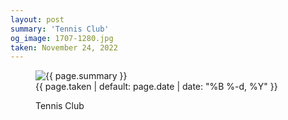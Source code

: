 ```yaml
---
layout: post
summary: 'Tennis Club'
og_image: 1707-1280.jpg
taken: November 24, 2022
---
```


<figure class="post">
 <img alt="{{ page.summary }}" sizes="(min-width: 700px) 50vw, calc(100vw - 2rem)" src="{{ site.assets_url }}/1707-640.jpg" srcset="{{ site.assets_url }}/1707-320.jpg 320w, {{ site.assets_url }}/1707-640.jpg 640w, {{ site.assets_url }}/1707-960.jpg 960w, {{ site.assets_url }}/1707-1280.jpg 1280w"/>
 <figcaption>
  <time>
   {{ page.taken | default: page.date | date: "%B %-d, %Y" }}
  </time>
  <p>
   Tennis Club
  </p>
 </figcaption>
</figure>
